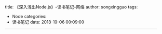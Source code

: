 title: 《深入浅出Node.js》-读书笔记-网络
author: songxingguo
tags:
  - Node
categories:
  - 读书笔记
date: 2018-10-06 00:09:00
---
